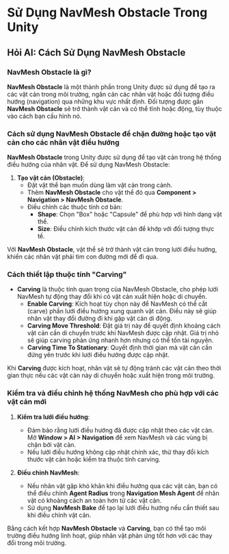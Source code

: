 # Sử Dụng NavMesh Obstacle Trong Unity

## Hỏi AI: Cách Sử Dụng NavMesh Obstacle

### NavMesh Obstacle là gì?

**NavMesh Obstacle** là một thành phần trong Unity được sử dụng để tạo ra các vật cản trong môi trường, ngăn cản các nhân vật hoặc đối tượng điều hướng (navigation) qua những khu vực nhất định. Đối tượng được gắn **NavMesh Obstacle** sẽ trở thành vật cản và có thể tĩnh hoặc động, tùy thuộc vào cách bạn cấu hình nó.

### Cách sử dụng **NavMesh Obstacle** để chặn đường hoặc tạo vật cản cho các nhân vật điều hướng

**NavMesh Obstacle** trong Unity được sử dụng để tạo vật cản trong hệ thống điều hướng của nhân vật. Để sử dụng NavMesh Obstacle:

1. **Tạo vật cản (Obstacle)**:
   - Đặt vật thể bạn muốn dùng làm vật cản trong cảnh.
   - Thêm **NavMesh Obstacle** cho vật thể đó qua **Component > Navigation > NavMesh Obstacle**.
   - Điều chỉnh các thuộc tính cơ bản:
     - **Shape**: Chọn "Box" hoặc "Capsule" để phù hợp với hình dạng vật thể.
     - **Size**: Điều chỉnh kích thước vật cản để khớp với đối tượng thực tế.

Với **NavMesh Obstacle**, vật thể sẽ trở thành vật cản trong lưới điều hướng, khiến các nhân vật phải tìm con đường mới để đi qua.

### Cách thiết lập thuộc tính "Carving"

- **Carving** là thuộc tính quan trọng của NavMesh Obstacle, cho phép lưới NavMesh tự động thay đổi khi có vật cản xuất hiện hoặc di chuyển.
  - **Enable Carving**: Kích hoạt tùy chọn này để NavMesh có thể cắt (carve) phần lưới điều hướng xung quanh vật cản. Điều này sẽ giúp nhân vật thay đổi đường đi khi gặp vật cản di động.
  - **Carving Move Threshold**: Đặt giá trị này để quyết định khoảng cách vật cản cần di chuyển trước khi NavMesh được cập nhật. Giá trị nhỏ sẽ giúp carving phản ứng nhanh hơn nhưng có thể tốn tài nguyên.
  - **Carving Time To Stationary**: Quyết định thời gian mà vật cản cần đứng yên trước khi lưới điều hướng được cập nhật.

Khi **Carving** được kích hoạt, nhân vật sẽ tự động tránh các vật cản theo thời gian thực nếu các vật cản này di chuyển hoặc xuất hiện trong môi trường.

### Kiểm tra và điều chỉnh hệ thống **NavMesh** cho phù hợp với các vật cản mới

1. **Kiểm tra lưới điều hướng**:
   - Đảm bảo rằng lưới điều hướng đã được cập nhật theo các vật cản. Mở **Window > AI > Navigation** để xem NavMesh và các vùng bị chặn bởi vật cản.
   - Nếu lưới điều hướng không cập nhật chính xác, thử thay đổi kích thước vật cản hoặc kiểm tra thuộc tính carving.

2. **Điều chỉnh NavMesh**:
   - Nếu nhân vật gặp khó khăn khi điều hướng qua các vật cản, bạn có thể điều chỉnh **Agent Radius** trong **Navigation Mesh Agent** để nhân vật có khoảng cách an toàn hơn từ các vật cản.
   - Sử dụng **NavMesh Bake** để tạo lại lưới điều hướng nếu cần thiết sau khi điều chỉnh vật cản.

Bằng cách kết hợp **NavMesh Obstacle** và **Carving**, bạn có thể tạo môi trường điều hướng linh hoạt, giúp nhân vật phản ứng tốt hơn với các thay đổi trong môi trường.